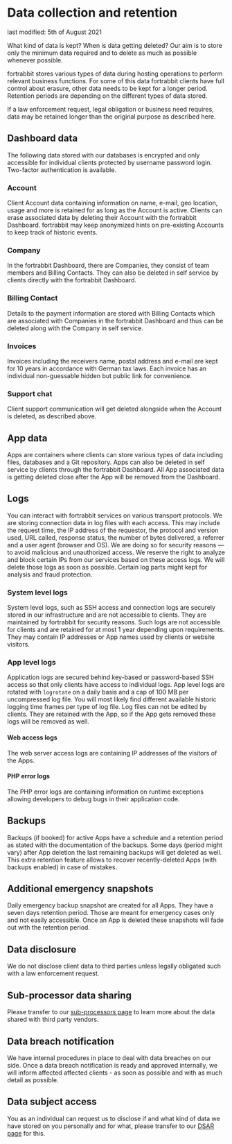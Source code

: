 # Data collection and retention

last modified: 5th of August 2021

What kind of data is kept? When is data getting deleted? Our aim is to store only the minimum data required and to delete as much as possible whenever possible.

fortrabbit stores various types of data during hosting operations to perform relevant business functions. For some of this data fortrabbit clients have full control about erasure, other data needs to be kept for a longer period. Retention periods are depending on the different types of data stored.

If a law enforcement request, legal obligation or business need requires, data may be retained longer than the original purpose as described here.

## Dashboard data

The following data stored with our databases is encrypted and only accessible for individual clients protected by username password login. Two-factor authentication is available.

### Account

Client Account data containing information on name, e-mail, geo location, usage and more is retained for as long as the Account is active. Clients can erase associated data by deleting their Account with the fortrabbit Dashboard. fortrabbit may keep anonymized hints on pre-existing Accounts to keep track of historic events.

### Company

In the fortrabbit Dashboard, there are Companies, they consist of team members and Billing Contacts. They can also be deleted in self service by clients directly with the fortrabbit Dashboard.

### Billing Contact

Details to the payment information are stored with Billing Contacts which are associated with Companies in the fortrabbit Dashboard and thus can be deleted along with the Company in self service.

### Invoices

Invoices including the receivers name, postal address and e-mail are kept for 10 years in accordance with German tax laws. Each invoice has an individual non-guessable hidden but public link for convenience.

### Support chat

Client support communication will get deleted alongside when the Account is deleted, as described above.

## App data

Apps are containers where clients can store various types of data including files, databases and a Git repository. Apps can also be deleted in self service by clients through the fortrabbit Dashboard. All App associated data is getting deleted close after the App will be removed from the Dashboard.

## Logs

You can interact with fortrabbit services on various transport protocols. We are storing connection data in log files with each access. This may include the request time, the IP address of the requestor, the protocol and version used, URL called, response status, the number of bytes delivered, a referrer and a user agent (browser and OS). We are doing so for security reasons — to avoid malicious and unauthorized access. We reserve the right to analyze and block certain IPs from our services based on these access logs. We will delete those logs as soon as possible. Certain log parts might kept for analysis and fraud protection.

### System level logs

System level logs, such as SSH access and connection logs are securely stored in our infrastructure and are not accessible to clients. They are maintained by fortrabbit for security reasons. Such logs are not accessible for clients and are retained for at most 1 year depending upon requirements. They may contain IP addresses or App names used by clients or website visitors.

### App level logs

Application logs are secured behind key-based or password-based SSH access so that only clients have access to individual logs. App level logs are rotated with `logrotate` on a daily basis and a cap of 100 MB per uncompressed log file. You will most likely find different available historic logging time frames per type of log file. Log files can not be edited by clients. They are retained with the App, so if the App gets removed these logs will be removed as well.

#### Web access logs

The web server access logs are containing IP addresses of the visitors of the Apps.

#### PHP error logs

The PHP error logs are containing information on runtime exceptions allowing developers to debug bugs in their application code.

## Backups

Backups (if booked) for active Apps have a schedule and a retention period as stated with the documentation of the backups. Some days (period might vary) after App deletion the last remaining backups will get deleted as well. This extra retention feature allows to recover recently-deleted Apps (with backups enabled) in case of mistakes.

## Additional emergency snapshots

Daily emergency backup snapshot are created for all Apps. They have a seven days retention period. Those are meant for emergency cases only and not easily accessible. Once an App is deleted these snapshots will fade out with the retention period. 


## Data disclosure

We do not disclose client data to third parties unless legally obligated such with a law enforcement request.

## Sub-processor data sharing

Please transfer to our [sub-processors page](https://www.fortrabbit.com/sub-processors) to learn more about the data shared with third party vendors.

## Data breach notification

We have internal procedures in place to deal with data breaches on our side. Once a data breach notification is ready and approved internally, we will inform affected affected clients - as soon as possible and with as much detail as possible.

## Data subject access

You as an individual can request us to disclose if and what kind of data we have stored on you personally and for what, please transfer to our [DSAR page](https://www.fortrabbit.com/dsar) for this.